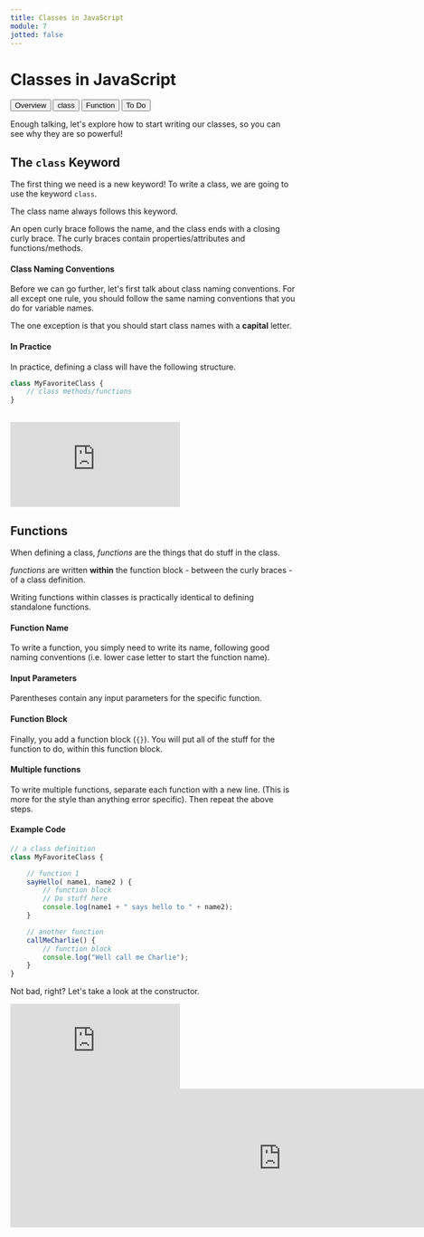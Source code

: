 ```yaml
---
title: Classes in JavaScript
module: 7
jotted: false
---
```


# Classes in JavaScript
<div class="tab">
  <button class="tablinks active" onclick="openTab(event, 'Overview')">Overview</button>
  <button class="tablinks" onclick="openTab(event, 'class')">class</button>
  <button class="tablinks" onclick="openTab(event, 'functions')">Function</button>
  <button class="tablinks" onclick="openTab(event, 'todo')">To Do</button>
</div>
<div id="Overview" class="tabcontent" style="display:block">
<div class="tabhtml" markdown="1">

Enough talking, let's explore how to start writing our classes, so you can see why they are so powerful!
</div>
</div>

<div id="class" class="tabcontent">
<div class="tabhtml" markdown="1">

## The `class` Keyword

The first thing we need is a new keyword! To write a class, we are going to use the keyword `class`.

The class name always follows this keyword.

An open curly brace follows the name, and the class ends with a closing curly brace.  The curly braces contain properties/attributes and functions/methods.

#### Class Naming Conventions

Before we can go further, let's first talk about class naming conventions. For all except one rule, you should follow the same naming conventions that you do for variable names.

The one exception is that you should start class names with a **capital** letter.

#### In Practice

In practice, defining a class will have the following structure.

```js
class MyFavoriteClass {
    // class methods/functions
}
```
<br/>

<div class="embed-responsive embed-responsive-16by9"><iframe class="embed-responsive-item" src="https://www.youtube.com/embed/IXiYpXsUqA4" frameborder="0" allowfullscreen></iframe></div>

</div>
</div>

<div id="functions" class="tabcontent">
<div class="tabhtml" markdown="1">

## Functions

When defining a class, _functions_ are the things that do stuff in the class.

_functions_ are written **within** the function block - between the curly braces - of a class definition.

Writing functions within classes is practically identical to defining standalone functions.

#### Function Name

To write a function, you simply need to write its name, following good naming conventions (i.e. lower case letter to start the function name).

#### Input Parameters

Parentheses contain any input parameters for the specific function.

#### Function Block

Finally, you add a function block (`{}`). You will put all of the stuff for the function to do, within this function block.

#### Multiple functions

To write multiple functions, separate each function with a new line. (This is more for the style than anything error specific). Then repeat the above steps.

#### Example Code

```js
// a class definition
class MyFavoriteClass {

    // function 1
    sayHello( name1, name2 ) {
        // function block
        // Do stuff here
        console.log(name1 + " says hello to " + name2);
    }

    // another function
    callMeCharlie() {
        // function block
        console.log("Well call me Charlie");
    }
}
```

Not bad, right? Let's take a look at the constructor.

<div class="embed-responsive embed-responsive-16by9"><iframe class="embed-responsive-item" src="https://www.youtube.com/embed/geQqadMdPWw" frameborder="0" allowfullscreen></iframe></div>

</div>
</div>

<div id="todo" class="tabcontent">
<div class="tabhtml" markdown="1">

<iframe src="https://umontanamediaarts.com/MART441/wp-admin/admin-ajax.php?action=h5p_embed&id=5" width="958" height="245" frameborder="0" allowfullscreen="allowfullscreen"></iframe><script src="https://umontanamediaarts.com/MART441/wp-content/plugins/h5p/h5p-php-library/js/h5p-resizer.js" charset="UTF-8"></script>

</div>
</div>

